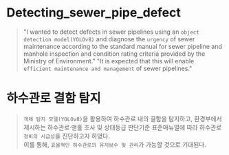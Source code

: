 # Detecting_sewer_pipe_defect

> "I wanted to detect defects in sewer pipelines using an `object detection model(YOLOv8)` and diagnose the `urgency` of sewer maintenance according to the standard manual for sewer pipeline and manhole inspection and condition rating criteria provided by the Ministry of Environment."
> "It is expected that this will enable `efficient maintenance and management` of sewer pipelines."

# 하수관로 결함 탐지

> `객체 탐지 모델(YOLOv8)`을 활용하여 하수관로 내의 결함을 탐지하고, 환경부에서 제시하는 하수관로·맨홀 조사 및 상태등급 판단기준 표준매뉴얼에 따라 하수관로 `정비의 시급성`을 진단하고자 하였다.   
> 이를 통해, `효율적인 하수관로의 유지보수 및 관리`가 가능할 것으로 기대된다.
